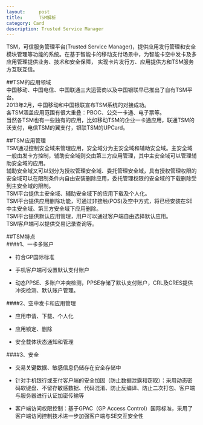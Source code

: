 ```yaml
---
layout:     post
title:      TSM解析
category: Card
description: Trusted Service Manager
---
```


TSM，可信服务管理平台(Trusted Service Manager)，提供应用发行管理和安全模块管理等功能的系统。在基于智能卡的移动支付场景中，为智能卡空中发卡及多应用管理提供业务、技术和安全保障，
实现卡片发行方、应用提供方和TSM服务方互联互信。  


##TSM的应用领域  
中国移动、中国电信、中国联通三大运营商以及中国银联早已推出了自有TSM平台。  
2013年2月，中国移动和中国银联宣布TSM系统的对接成功。  
各TSM涵盖应用范围有很大重叠：PBOC、公交一卡通、电子票等。   
当然各TSM也有一些独有的应用，比如移动TSM的企业一卡通应用，联通TSM的沃支付，电信TSM的翼支付，银联TSM的UPCard。  


##TSM应用管理  
TSM通过控制安全域来管理应用，安全域分为主安全域和辅助安全域。主安全域一般由发卡方控制，辅助安全域则交由第三方应用管理，其中主安全域可以管理辅助安全域的应用。  
辅助安全域又可以划分为授权管理安全域、委托管理安全域，具有授权管理权限的安全域可以在限制条件内自由安装删除应用，委托管理权限的安全域的下载删除受到主安全域的限制。  
TSM平台提供主安全域、辅助安全域下的应用下载及个人化。  
TSM平台提供应用删除功能，可通过非接触(POS)及空中方式，将已经安装在SE中主安全域、第三方安全域下应用删除。  
TSM平台提供默认应用管理，用户可以通过客户端自由选择默认应用。  
TSM客户端可以提供交易记录查询等。  


##TSM特点  
####1、一卡多账户  

 * 符合GP国际标准  
 
 * 手机客户端可设置默认支付账户  
 
 * 动态PPSE、多账户冲突检测，PPSE存储了默认支付账户，CRL及CRES提供冲突检测、默认账户管理。  

####2、空中发卡和应用管理  

* 应用申请、下载、个人化  

* 应用锁定、删除  

* 安全载体状态通知和管理  


####3、安全  

* 交易关键数据、敏感信息仍储存在安全存储中   

* 针对手机银行或支付客户端的安全加固（防止数据泄露和窃取）：采用动态密码软键盘、不留存敏感数据、代码混淆、防止反编译、防止二次打包、客户端与服务器进行认证加密传输等  

* 客户端访问权限控制：基于GPAC（GP Access Control）国际标准，采用了客户端访问控制技术进一步加强客户端与SE交互安全性  

